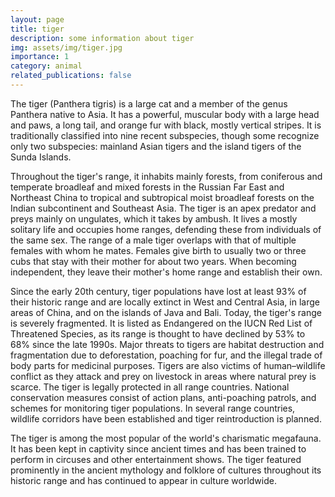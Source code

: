 ```yaml
---
layout: page
title: tiger
description: some information about tiger
img: assets/img/tiger.jpg
importance: 1
category: animal
related_publications: false
---
```


The tiger (Panthera tigris) is a large cat and a member of the genus Panthera native to Asia. It has a powerful, muscular body with a large head and paws, a long tail, and orange fur with black, mostly vertical stripes. It is traditionally classified into nine recent subspecies, though some recognize only two subspecies: mainland Asian tigers and the island tigers of the Sunda Islands.

Throughout the tiger's range, it inhabits mainly forests, from coniferous and temperate broadleaf and mixed forests in the Russian Far East and Northeast China to tropical and subtropical moist broadleaf forests on the Indian subcontinent and Southeast Asia. The tiger is an apex predator and preys mainly on ungulates, which it takes by ambush. It lives a mostly solitary life and occupies home ranges, defending these from individuals of the same sex. The range of a male tiger overlaps with that of multiple females with whom he mates. Females give birth to usually two or three cubs that stay with their mother for about two years. When becoming independent, they leave their mother's home range and establish their own.

Since the early 20th century, tiger populations have lost at least 93% of their historic range and are locally extinct in West and Central Asia, in large areas of China, and on the islands of Java and Bali. Today, the tiger's range is severely fragmented. It is listed as Endangered on the IUCN Red List of Threatened Species, as its range is thought to have declined by 53% to 68% since the late 1990s. Major threats to tigers are habitat destruction and fragmentation due to deforestation, poaching for fur, and the illegal trade of body parts for medicinal purposes. Tigers are also victims of human–wildlife conflict as they attack and prey on livestock in areas where natural prey is scarce. The tiger is legally protected in all range countries. National conservation measures consist of action plans, anti-poaching patrols, and schemes for monitoring tiger populations. In several range countries, wildlife corridors have been established and tiger reintroduction is planned.

The tiger is among the most popular of the world's charismatic megafauna. It has been kept in captivity since ancient times and has been trained to perform in circuses and other entertainment shows. The tiger featured prominently in the ancient mythology and folklore of cultures throughout its historic range and has continued to appear in culture worldwide.
